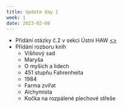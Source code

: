```yaml
---
title: Update day 1 
week: 1
date: 2023-02-08
---
```

- Přidání otázky č.2 v sekci Ústní HAW [<>](/maturitka/maturita/ustni/haw/otazky/o2_mikroprocesor/)
- Přidání rozboru knih 
    - Višňový sad
    - Maryša
    - O myších a lidech
    - 451 stupňu Fahrenheita
    - 1984
    - Farma zvířat
    - Alchymista
    - Kočka na rozpálené plechové střeše
